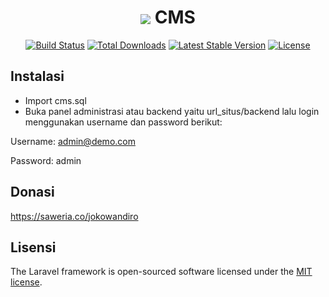 <h1 align="center"><img src="https://laravel.com/assets/img/components/logo-laravel.svg" style="vertical-align: middle;"> CMS</h1>

<p align="center">
<a href="https://travis-ci.org/laravel/framework"><img src="https://travis-ci.org/laravel/framework.svg" alt="Build Status"></a>
<a href="https://packagist.org/packages/laravel/framework"><img src="https://poser.pugx.org/laravel/framework/d/total.svg" alt="Total Downloads"></a>
<a href="https://packagist.org/packages/laravel/framework"><img src="https://poser.pugx.org/laravel/framework/v/stable.svg" alt="Latest Stable Version"></a>
<a href="https://packagist.org/packages/laravel/framework"><img src="https://poser.pugx.org/laravel/framework/license.svg" alt="License"></a>
</p>

## Instalasi
- Import cms.sql
- Buka panel administrasi atau backend yaitu url_situs/backend lalu login menggunakan username dan password berikut:

Username: admin@demo.com

Password: admin

## Donasi
https://saweria.co/jokowandiro

## Lisensi

The Laravel framework is open-sourced software licensed under the [MIT license](http://opensource.org/licenses/MIT).
